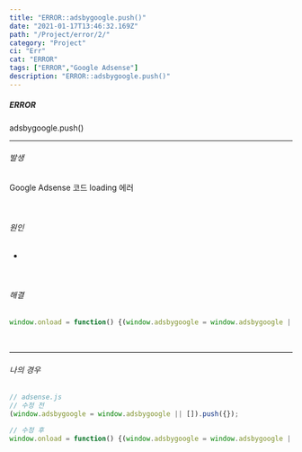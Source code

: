 ```yaml
---
title: "ERROR::adsbygoogle.push()"
date: "2021-01-17T13:46:32.169Z"
path: "/Project/error/2/"
category: "Project"
ci: "Err"
cat: "ERROR"
tags: ["ERROR","Google Adsense"]
description: "ERROR::adsbygoogle.push()"
---
```




##### ERROR

adsbygoogle.push()

<hr />

###### 발생

Google Adsense 코드 loading 에러

<br />

###### 원인

-

<br />

###### 해결

```javascript
window.onload = function() {(window.adsbygoogle = window.adsbygoogle || []).push({})};
```

<br />

<hr />

###### 나의 경우

```javascript
// adsense.js
// 수정 전
(window.adsbygoogle = window.adsbygoogle || []).push({});
```

```javascript
// 수정 후
window.onload = function() {(window.adsbygoogle = window.adsbygoogle || []).push({})};
```

